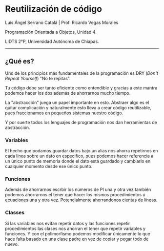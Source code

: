 # Reutilización de código

Luis Ángel Serrano Catalá | Prof. Ricardo Vegas Morales

Programación Orientada a Objetos, Unidad 4.

LIDTS 2°P, Universidad Autónoma de Chiapas.

--- 

## ¿Qué es?

Uno de los principios más fundamentales de la programación es DRY (*Don't Repeat Yourself*) "No te repitas".

Tu código debe ser tanto eficiente como entendible y gracias a este mantra podemos hacer los dos además de ahorrarnos mucho tiempo.

La "abstracción" juega un papel importante en esto. Abstraer algo es el quitar complicación y naturalmente esto lleva a crear código reutilizable, pues fraccionamos en pequeños sistemas nuestro código.

Y por suerte todos los lenguajes de programación nos dan herramientas de abstracción.

### Variables

El hecho que podamos guardar datos bajo un alias nos ahorra repetirnos en cada línea sobre un dato en especifico, pues podemos hacer referencia a un único punto de memoria donde el dato está guardado y cambiarlo en cualquier momento desde ese único punto.

### Funciones

Además de ahorrarnos escrbir los números de PI una y otra vez también podemos ahorrarnos el tener que hacer los mismos procedimientos u ecuaciones una y otra vez. Potencialmente ahorrandonos cientas de líneas.

### Classes

Si las variables nos evitan repetir datos y las funciones repetir procedimientos las clases nos ahorran el tener que repetir variables y funciones. Y con el polimorfismo podemos modificar únicamente lo que hace falta basado en una clase padre en vez de copiar y pegar todo de nuevo.